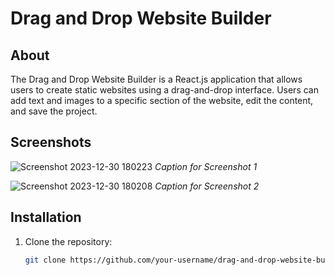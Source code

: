 # Drag and Drop Website Builder

## About

The Drag and Drop Website Builder is a React.js application that allows users to create static websites using a drag-and-drop interface. Users can add text and images to a specific section of the website, edit the content, and save the project.

## Screenshots

![Screenshot 2023-12-30 180223](https://github.com/AdityaSingh2005/Drag-and-Drop-Website-Builder/assets/103613774/c2628d28-e120-4e7d-9e01-02b9e1e14191)
*Caption for Screenshot 1*

![Screenshot 2023-12-30 180208](https://github.com/AdityaSingh2005/Drag-and-Drop-Website-Builder/assets/103613774/346c00ca-d242-4a69-a2d3-9486de4302b7)
*Caption for Screenshot 2*

## Installation

1. Clone the repository:

   ```bash
   git clone https://github.com/your-username/drag-and-drop-website-builder.git
